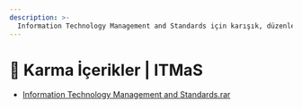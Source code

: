 ```yaml
---
description: >-
  Information Technology Management and Standards için karışık, düzenlememiş ve eski içerikleri barındıran notlar
---
```


# 🎲 Karma İçerikler \| ITMaS

<!--YPackage.YGitbookIntegration-tarafından-otomatik-oluşturulmuştur-->

- [Information Technology Management and Standards.rar](Information%20Technology%20Management%20and%20Standards.rar)

<!--YPackage.YGitbookIntegration-tarafından-otomatik-oluşturulmuştur-->
